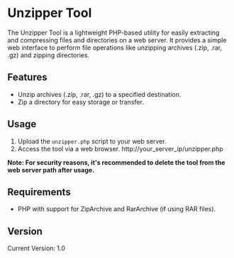 # Unzipper Tool

The Unzipper Tool is a lightweight PHP-based utility for easily extracting and compressing files and directories on a web server. It provides a simple web interface to perform file operations like unzipping archives (.zip, .rar, .gz) and zipping directories.

## Features

- Unzip archives (.zip, .rar, .gz) to a specified destination.
- Zip a directory for easy storage or transfer.

## Usage

1. Upload the `unzipper.php` script to your web server.
2. Access the tool via a web browser.
http://your_server_ip/unzipper.php

**Note: For security reasons, it's recommended to delete the tool from the web server path after usage.**

## Requirements

- PHP with support for ZipArchive and RarArchive (if using RAR files).

## Version

Current Version: 1.0
